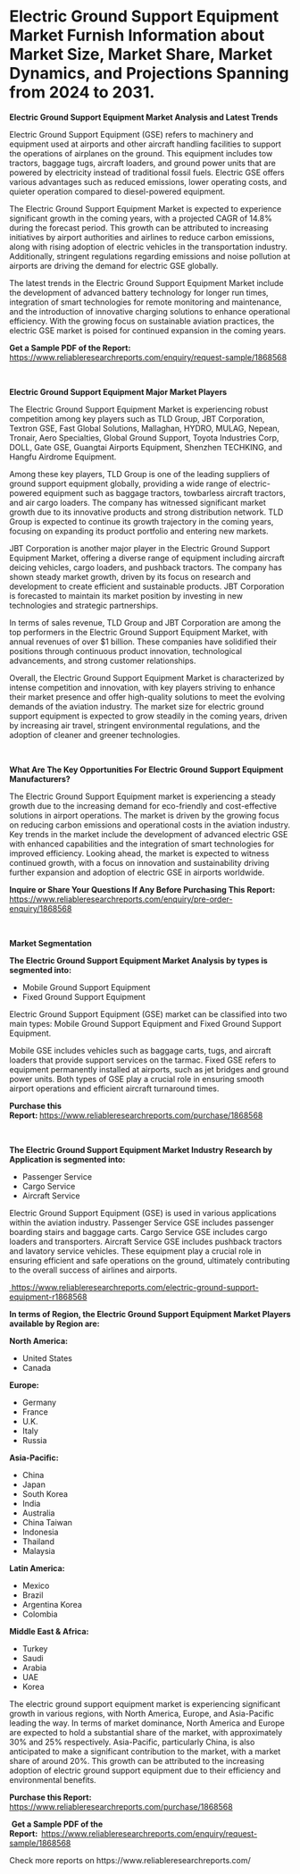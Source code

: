 <p><h1>Electric Ground Support Equipment Market Furnish Information about Market Size, Market Share, Market Dynamics, and Projections Spanning from 2024 to 2031.</h1></p><p><strong>Electric Ground Support Equipment Market Analysis and Latest Trends</strong></p>
<p><p>Electric Ground Support Equipment (GSE) refers to machinery and equipment used at airports and other aircraft handling facilities to support the operations of airplanes on the ground. This equipment includes tow tractors, baggage tugs, aircraft loaders, and ground power units that are powered by electricity instead of traditional fossil fuels.  Electric GSE offers various advantages such as reduced emissions, lower operating costs, and quieter operation compared to diesel-powered equipment.</p><p>The Electric Ground Support Equipment Market is expected to experience significant growth in the coming years, with a projected CAGR of 14.8% during the forecast period. This growth can be attributed to increasing initiatives by airport authorities and airlines to reduce carbon emissions, along with rising adoption of electric vehicles in the transportation industry. Additionally, stringent regulations regarding emissions and noise pollution at airports are driving the demand for electric GSE globally.</p><p>The latest trends in the Electric Ground Support Equipment Market include the development of advanced battery technology for longer run times, integration of smart technologies for remote monitoring and maintenance, and the introduction of innovative charging solutions to enhance operational efficiency. With the growing focus on sustainable aviation practices, the electric GSE market is poised for continued expansion in the coming years.</p></p>
<p><strong>Get a Sample PDF of the Report:&nbsp;</strong> <a href="https://www.reliableresearchreports.com/enquiry/request-sample/1868568">https://www.reliableresearchreports.com/enquiry/request-sample/1868568</a></p>
<p>&nbsp;</p>
<p><strong>Electric Ground Support Equipment Major Market Players</strong></p>
<p><p>The Electric Ground Support Equipment Market is experiencing robust competition among key players such as TLD Group, JBT Corporation, Textron GSE, Fast Global Solutions, Mallaghan, HYDRO, MULAG, Nepean, Tronair, Aero Specialties, Global Ground Support, Toyota Industries Corp, DOLL, Gate GSE, Guangtai Airports Equipment, Shenzhen TECHKING, and Hangfu Airdrome Equipment.</p><p>Among these key players, TLD Group is one of the leading suppliers of ground support equipment globally, providing a wide range of electric-powered equipment such as baggage tractors, towbarless aircraft tractors, and air cargo loaders. The company has witnessed significant market growth due to its innovative products and strong distribution network. TLD Group is expected to continue its growth trajectory in the coming years, focusing on expanding its product portfolio and entering new markets.</p><p>JBT Corporation is another major player in the Electric Ground Support Equipment Market, offering a diverse range of equipment including aircraft deicing vehicles, cargo loaders, and pushback tractors. The company has shown steady market growth, driven by its focus on research and development to create efficient and sustainable products. JBT Corporation is forecasted to maintain its market position by investing in new technologies and strategic partnerships.</p><p>In terms of sales revenue, TLD Group and JBT Corporation are among the top performers in the Electric Ground Support Equipment Market, with annual revenues of over $1 billion. These companies have solidified their positions through continuous product innovation, technological advancements, and strong customer relationships.</p><p>Overall, the Electric Ground Support Equipment Market is characterized by intense competition and innovation, with key players striving to enhance their market presence and offer high-quality solutions to meet the evolving demands of the aviation industry. The market size for electric ground support equipment is expected to grow steadily in the coming years, driven by increasing air travel, stringent environmental regulations, and the adoption of cleaner and greener technologies.</p></p>
<p>&nbsp;</p>
<p><strong>What Are The Key Opportunities For Electric Ground Support Equipment Manufacturers?</strong></p>
<p><p>The Electric Ground Support Equipment market is experiencing a steady growth due to the increasing demand for eco-friendly and cost-effective solutions in airport operations. The market is driven by the growing focus on reducing carbon emissions and operational costs in the aviation industry. Key trends in the market include the development of advanced electric GSE with enhanced capabilities and the integration of smart technologies for improved efficiency. Looking ahead, the market is expected to witness continued growth, with a focus on innovation and sustainability driving further expansion and adoption of electric GSE in airports worldwide.</p></p>
<p><strong>Inquire or Share Your Questions If Any Before Purchasing This Report:</strong> <a href="https://www.reliableresearchreports.com/enquiry/pre-order-enquiry/1868568">https://www.reliableresearchreports.com/enquiry/pre-order-enquiry/1868568</a></p>
<p>&nbsp;</p>
<p><strong>Market Segmentation</strong></p>
<p><strong>The Electric Ground Support Equipment Market Analysis by types is segmented into:</strong></p>
<p><ul><li>Mobile Ground Support Equipment</li><li>Fixed Ground Support Equipment</li></ul></p>
<p><p>Electric Ground Support Equipment (GSE) market can be classified into two main types: Mobile Ground Support Equipment and Fixed Ground Support Equipment. </p><p>Mobile GSE includes vehicles such as baggage carts, tugs, and aircraft loaders that provide support services on the tarmac. Fixed GSE refers to equipment permanently installed at airports, such as jet bridges and ground power units. Both types of GSE play a crucial role in ensuring smooth airport operations and efficient aircraft turnaround times.</p></p>
<p><strong>Purchase this Report:&nbsp;</strong><a href="https://www.reliableresearchreports.com/purchase/1868568">https://www.reliableresearchreports.com/purchase/1868568</a></p>
<p>&nbsp;</p>
<p><strong>The Electric Ground Support Equipment Market Industry Research by Application is segmented into:</strong></p>
<p><ul><li>Passenger Service</li><li>Cargo Service</li><li>Aircraft Service</li></ul></p>
<p><p>Electric Ground Support Equipment (GSE) is used in various applications within the aviation industry. Passenger Service GSE includes passenger boarding stairs and baggage carts. Cargo Service GSE includes cargo loaders and transporters. Aircraft Service GSE includes pushback tractors and lavatory service vehicles. These equipment play a crucial role in ensuring efficient and safe operations on the ground, ultimately contributing to the overall success of airlines and airports.</p></p>
<p><a href="https://www.reliableresearchreports.com/electric-ground-support-equipment-r1868568">&nbsp;https://www.reliableresearchreports.com/electric-ground-support-equipment-r1868568</a></p>
<p><strong>In terms of Region, the Electric Ground Support Equipment Market Players available by Region are:</strong></p>
<p>
    <p> <strong> North America: </strong>
        <ul>
            <li>United States</li>
            <li>Canada</li>
        </ul>
        </p> 
    <p> <strong> Europe: </strong>
        <ul>
            <li>Germany</li>
            <li>France</li>
            <li>U.K.</li>
            <li>Italy</li>
            <li>Russia</li>
        </ul>
        </p> 
    <p> <strong> Asia-Pacific: </strong>
        <ul>
            <li>China</li>
            <li>Japan</li>
            <li>South Korea</li>
            <li>India</li>
            <li>Australia</li>
            <li>China Taiwan</li>
            <li>Indonesia</li>
            <li>Thailand</li>
            <li>Malaysia</li>
        </ul>
        </p> 
    <p> <strong> Latin America: </strong>
        <ul>
            <li>Mexico</li>
            <li>Brazil</li>
            <li>Argentina Korea</li>
            <li>Colombia</li>
        </ul>
        </p> 
    <p> <strong> Middle East & Africa: </strong>
        <ul>
            <li>Turkey</li>
            <li>Saudi</li>
            <li>Arabia</li>
            <li>UAE</li>
            <li>Korea</li>
        </ul>
    </p>
    </p>
<p><p>The electric ground support equipment market is experiencing significant growth in various regions, with North America, Europe, and Asia-Pacific leading the way. In terms of market dominance, North America and Europe are expected to hold a substantial share of the market, with approximately 30% and 25% respectively. Asia-Pacific, particularly China, is also anticipated to make a significant contribution to the market, with a market share of around 20%. This growth can be attributed to the increasing adoption of electric ground support equipment due to their efficiency and environmental benefits.</p></p>
<p><strong>Purchase this Report: </strong><a href="https://www.reliableresearchreports.com/purchase/1868568">https://www.reliableresearchreports.com/purchase/1868568</a></p>
<p>&nbsp;<strong>Get a Sample PDF of the Report:&nbsp;&nbsp;</strong><a href="https://www.reliableresearchreports.com/enquiry/request-sample/1868568">https://www.reliableresearchreports.com/enquiry/request-sample/1868568</a></p>
<p><strong></strong></p>
<p>Check more reports on https://www.reliableresearchreports.com/</p>